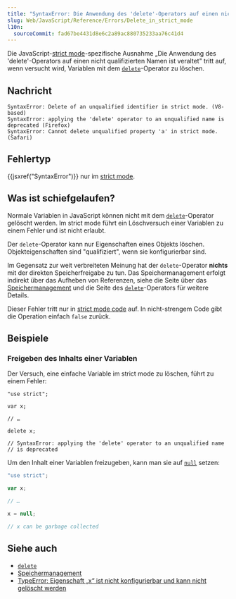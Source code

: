 ```yaml
---
title: "SyntaxError: Die Anwendung des 'delete'-Operators auf einen nicht qualifizierten Namen ist veraltet"
slug: Web/JavaScript/Reference/Errors/Delete_in_strict_mode
l10n:
  sourceCommit: fad67be4431d8e6c2a89ac880735233aa76c41d4
---
```


Die JavaScript-[strict mode](/de/docs/Web/JavaScript/Reference/Strict_mode)-spezifische Ausnahme „Die Anwendung des 'delete'-Operators auf einen nicht qualifizierten Namen ist veraltet" tritt auf, wenn versucht wird, Variablen mit dem [`delete`](/de/docs/Web/JavaScript/Reference/Operators/delete)-Operator zu löschen.

## Nachricht

```plain
SyntaxError: Delete of an unqualified identifier in strict mode. (V8-based)
SyntaxError: applying the 'delete' operator to an unqualified name is deprecated (Firefox)
SyntaxError: Cannot delete unqualified property 'a' in strict mode. (Safari)
```

## Fehlertyp

{{jsxref("SyntaxError")}} nur im [strict mode](/de/docs/Web/JavaScript/Reference/Strict_mode).

## Was ist schiefgelaufen?

Normale Variablen in JavaScript können nicht mit dem [`delete`](/de/docs/Web/JavaScript/Reference/Operators/delete)-Operator gelöscht werden. Im strict mode führt ein Löschversuch einer Variablen zu einem Fehler und ist nicht erlaubt.

Der `delete`-Operator kann nur Eigenschaften eines Objekts löschen. Objekteigenschaften sind "qualifiziert", wenn sie konfigurierbar sind.

Im Gegensatz zur weit verbreiteten Meinung hat der `delete`-Operator **nichts** mit der direkten Speicherfreigabe zu tun. Das Speichermanagement erfolgt indirekt über das Aufheben von Referenzen, siehe die Seite über das [Speichermanagement](/de/docs/Web/JavaScript/Guide/Memory_management) und die Seite des [`delete`](/de/docs/Web/JavaScript/Reference/Operators/delete)-Operators für weitere Details.

Dieser Fehler tritt nur in [strict mode code](/de/docs/Web/JavaScript/Reference/Strict_mode) auf. In nicht-strengem Code gibt die Operation einfach `false` zurück.

## Beispiele

### Freigeben des Inhalts einer Variablen

Der Versuch, eine einfache Variable im strict mode zu löschen, führt zu einem Fehler:

```js-nolint example-bad
"use strict";

var x;

// …

delete x;

// SyntaxError: applying the 'delete' operator to an unqualified name
// is deprecated
```

Um den Inhalt einer Variablen freizugeben, kann man sie auf [`null`](/de/docs/Web/JavaScript/Reference/Operators/null) setzen:

```js example-good
"use strict";

var x;

// …

x = null;

// x can be garbage collected
```

## Siehe auch

- [`delete`](/de/docs/Web/JavaScript/Reference/Operators/delete)
- [Speichermanagement](/de/docs/Web/JavaScript/Guide/Memory_management)
- [TypeError: Eigenschaft „x“ ist nicht konfigurierbar und kann nicht gelöscht werden](/de/docs/Web/JavaScript/Reference/Errors/Cant_delete)
